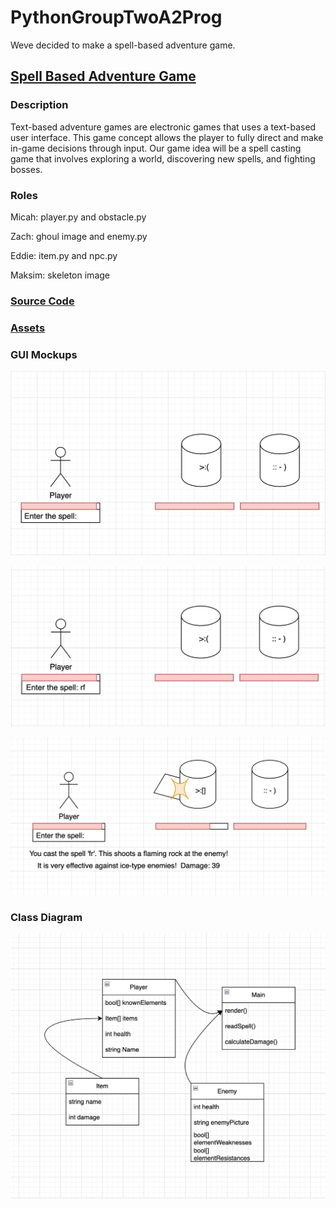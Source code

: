 # PythonGroupTwoA2Prog
Weve decided to make a spell-based adventure game.

## [Spell Based Adventure Game](https://github.com/MisterNo0ne/PythonGroupTwoA2Prog/tree/main/SpellBattleGame)

### Description
Text-based adventure games are electronic games that uses a text-based user interface. This game concept allows the player to fully direct and make in-game decisions through input. Our game idea will be a spell casting game that involves exploring a world, discovering new spells, and fighting bosses.

### Roles
Micah: player.py and obstacle.py

Zach: ghoul image and enemy.py

Eddie: item.py and npc.py

Maksim: skeleton image

### [Source Code](https://github.com/MisterNo0ne/PythonGroupTwoA2Prog/tree/main/mainThing)

### [Assets](https://github.com/MisterNo0ne/PythonGroupTwoA2Prog/tree/main/mainThing/data)

### GUI Mockups
![Space Based Adventure 1](https://github.com/MisterNo0ne/PythonGroupTwoA2Prog/blob/main/images/sba1.png?raw=true)

![Space Based Adventure 2](https://github.com/MisterNo0ne/PythonGroupTwoA2Prog/blob/main/images/sba2.png?raw=true)

![Space Based Adventure 3](https://github.com/MisterNo0ne/PythonGroupTwoA2Prog/blob/main/images/sba3.png?raw=true)

### Class Diagram
![Space Based Adventure Class Diagram](https://github.com/MisterNo0ne/PythonGroupTwoA2Prog/blob/main/images/sba4.png?raw=true)
